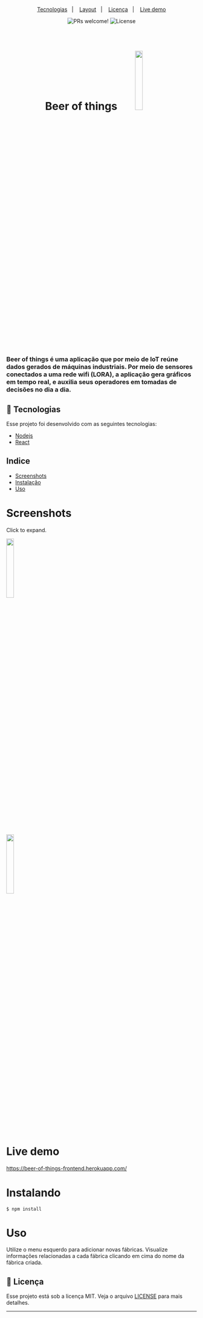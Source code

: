 <p align="center">
  <a href="#-tecnologias">Tecnologias</a>&nbsp;&nbsp;&nbsp;|&nbsp;&nbsp;&nbsp;
  <a href="#screenshots">Layout</a>&nbsp;&nbsp;&nbsp;|&nbsp;&nbsp;&nbsp;
  <a href="#memo-licença">Licença</a>&nbsp;&nbsp;&nbsp;|&nbsp;&nbsp;&nbsp;
  <a href="#live-demo">Live demo</a>
</p>

<p align="center">
 <img src="https://img.shields.io/static/v1?label=PRs&message=welcome&color=15C3D6&labelColor=000000" alt="PRs welcome!" />

  <img alt="License" src="https://img.shields.io/static/v1?label=license&message=MIT&color=15C3D6&labelColor=000000">
</p>

<br>

<h1 align="center">
  Beer of things <img src="https://i.imgur.com/gt8jgSp.png" width="20%" height="20%"/>
</h1>
<h3>
  Beer of things é uma aplicação que por meio de IoT reúne dados gerados de máquinas industriais. Por meio de sensores conectados
  a uma rede wifi (LORA), a aplicação gera gráficos em tempo real, e auxilia seus operadores em tomadas de decisões no dia a dia.
</h3>

## 🚀 Tecnologias

Esse projeto foi desenvolvido com as seguintes tecnologias:

- [Nodejs](https://nodejs.org/en/)
- [React](https://reactjs.org)

## Indice
* [Screenshots](#screenshots)
* [Instalação](#instalando)
* [Uso](#uso)

# Screenshots
Click to expand.<br>
<div>
<img src="https://i.imgur.com/XKFZJkW.png" width="20%" height="20%" />
</div>
<div>
<img src="https://i.imgur.com/Qr00vI2.png" width="20%" height="20%" />
</div>

# Live demo
https://beer-of-things-frontend.herokuapp.com/

# Instalando

```
$ npm install
```

# Uso
Utilize o menu esquerdo para adicionar novas fábricas.
Visualize informações relacionadas a cada fábrica clicando em cima do nome da fábrica criada.

## :memo: Licença

Esse projeto está sob a licença MIT. Veja o arquivo [LICENSE](LICENSE.md) para mais detalhes.

---
